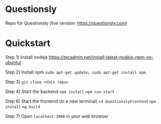 # Questionsly

Repo for Questionsly (live version: https://questionsly.com)

# Quickstart

Step 1) Install nodejs
        https://tecadmin.net/install-latest-nodejs-npm-on-ubuntu/

Step 2) Install npm
        `sudo apt-get update; sudo apt-get install npm`

Step 3) `git clone <this repo>`

Step 4) Start the backend
        `npm install`
        `npm run start`

Step 6) Start the frontend (in a new terminal)
        `cd QuestionslyFrontend`
        `npm install`
        `ng build`

Step 7) Open `localhost:3000` in your web browser
